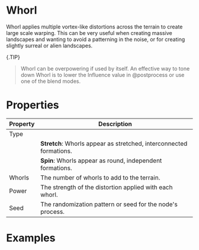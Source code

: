 # Whorl



Whorl applies multiple vortex-like distortions across the terrain to create large scale warping. This can be very useful when creating massive landscapes and wanting to avoid a patterning in the noise, or for creating slightly surreal or alien landscapes.

{.TIP} 
> Whorl can be overpowering if used by itself. An effective way to tone down Whorl is to lower the Influence value in @postprocess or use one of the blend modes.






# Properties


| Property | Description| 
| -------- | -----------|
| Type |  |
| | **Stretch**: Whorls appear as stretched, interconnected formations. |
| | **Spin**: Whorls appear as round, independent formations. |
| Whorls | The number of whorls to add to the terrain. |
| Power | The strength of the distortion applied with each whorl. |
| Seed | The randomization pattern or seed for the node's process. |




# Examples
